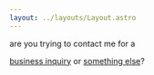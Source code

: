 ```yaml
---
layout: ../layouts/Layout.astro
---
```

<!-- Markdown Preview - https://dillinger.io/ -->

are you trying to contact me for a

[business inquiry](/business-inquiry) or [something else](/something-else)?
